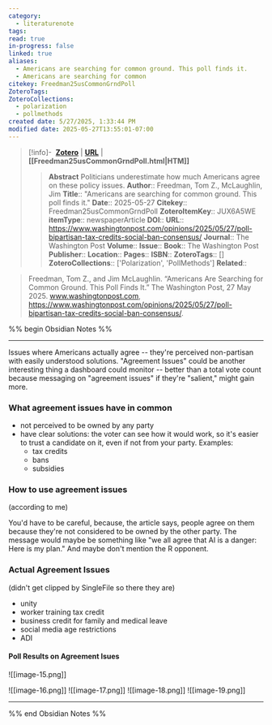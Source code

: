 ```yaml
---
category:
  - literaturenote
tags: 
read: true
in-progress: false
linked: true
aliases:
  - Americans are searching for common ground. This poll finds it.
  - Americans are searching for common
citekey: Freedman25usCommonGrndPoll
ZoteroTags: 
ZoteroCollections:
  - polarization
  - pollmethods
created date: 5/27/2025, 1:33:44 PM
modified date: 2025-05-27T13:55:01-07:00
---
```


> [!info]- &nbsp;[**Zotero**](zotero://select/library/items/JUX6A5WE)  | [**URL**](https://www.washingtonpost.com/opinions/2025/05/27/poll-bipartisan-tax-credits-social-ban-consensus/) | **[[Freedman25usCommonGrndPoll.html|HTM]]**
>> **Abstract**
> Politicians underestimate how much Americans agree on these policy issues.
> > **Author**:: Freedman, Tom Z.,  McLaughlin, Jim
> **Title**:: "Americans are searching for common ground. This poll finds it."
> **Date**:: 2025-05-27
> **Citekey**:: Freedman25usCommonGrndPoll
> **ZoteroItemKey**:: JUX6A5WE
> **itemType**:: newspaperArticle
> **DOI**:: 
> **URL**:: https://www.washingtonpost.com/opinions/2025/05/27/poll-bipartisan-tax-credits-social-ban-consensus/
> **Journal**:: The Washington Post
> **Volume**:: 
> **Issue**:: 
> **Book**:: The Washington Post
> **Publisher**:: 
> **Location**:: 
> **Pages**:: 
> **ISBN**:: 
> **ZoteroTags**:: []
> **ZoteroCollections**:: ['Polarization', 'PollMethods']
> **Related**::

>  Freedman, Tom Z., and Jim McLaughlin. “Americans Are Searching for Common Ground. This Poll Finds It.” The Washington Post, 27 May 2025. www.washingtonpost.com, https://www.washingtonpost.com/opinions/2025/05/27/poll-bipartisan-tax-credits-social-ban-consensus/.

%% begin Obsidian Notes %%
___
Issues where Americans actually agree -- they're perceived non-partisan with easily understood solutions.  "Agreement Issues" could be another interesting thing a dashboard could monitor -- better than a total vote count because messaging on "agreement issues" if they're "salient," might gain more.
### What agreement issues have in common

- not perceived to be owned by any party
- have clear solutions: the voter can see how it would work, so it's easier to trust a candidate on it, even if not from your party. Examples:
	- tax credits
	- bans
	- subsidies
### How to use agreement issues
(according to me)

You'd have to be careful, because, the article says, people agree on them because they're not considered to be owned by the other party.  The message would maybe be something like "we all agree that AI is a danger:  Here is my plan." And maybe don't mention the R opponent.
### Actual Agreement Issues
(didn't get clipped by SingleFile so there they are)

- unity
- worker training tax credit
- business credit for family and medical leave
- social media age restrictions
- ADI
#### Poll Results on Agreement Isues

![[image-15.png]]

![[image-16.png]]
![[image-17.png]]
![[image-18.png]]
![[image-19.png]]



___
%% end Obsidian Notes %%
